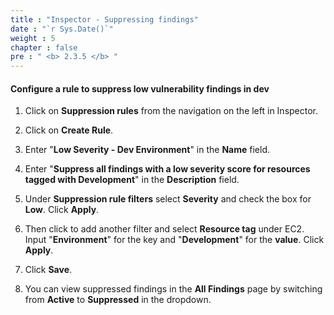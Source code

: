 ```yaml
---
title : "Inspector - Suppressing findings"
date : "`r Sys.Date()`"
weight : 5
chapter : false
pre : " <b> 2.3.5 </b> "
---
```


#### Configure a rule to suppress low vulnerability findings in dev



1. Click on **Suppression rules** from the navigation on the left in Inspector.


2. Click on **Create Rule**.


3. Enter "**Low Severity - Dev Environment**" in the **Name** field.



4. Enter "**Suppress all findings with a low severity score for resources tagged with Development**" in the **Description** field.


5. Under **Suppression rule filters** select **Severity** and check the box for **Low**. Click **Apply**.



6. Then click to add another filter and select **Resource tag** under EC2. Input "**Environment**" for the key and "**Development**" for the **value**. Click **Apply**.


7. Click **Save**.


8. You can view suppressed findings in the **All Findings** page by switching from **Active** to **Suppressed** in the dropdown.